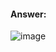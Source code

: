 #### Answer:
![image](https://github.com/ounisk/DevOps-with-Docker-I/assets/78747844/3622f3eb-4a40-4fae-be72-b9f908f2606d)
